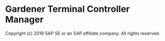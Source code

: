 # Gardener Terminal Controller Manager
Copyright (c) 2019 SAP SE or an SAP affiliate company. All rights reserved.